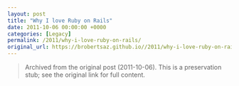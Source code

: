 ```yaml
---
layout: post
title: "Why I love Ruby on Rails"
date: 2011-10-06 00:00:00 +0000
categories: [Legacy]
permalink: /2011/why-i-love-ruby-on-rails/
original_url: https://brobertsaz.github.io//2011/why-i-love-ruby-on-rails/
---
```


> Archived from the original post (2011-10-06). This is a preservation stub; see the original link for full content.

